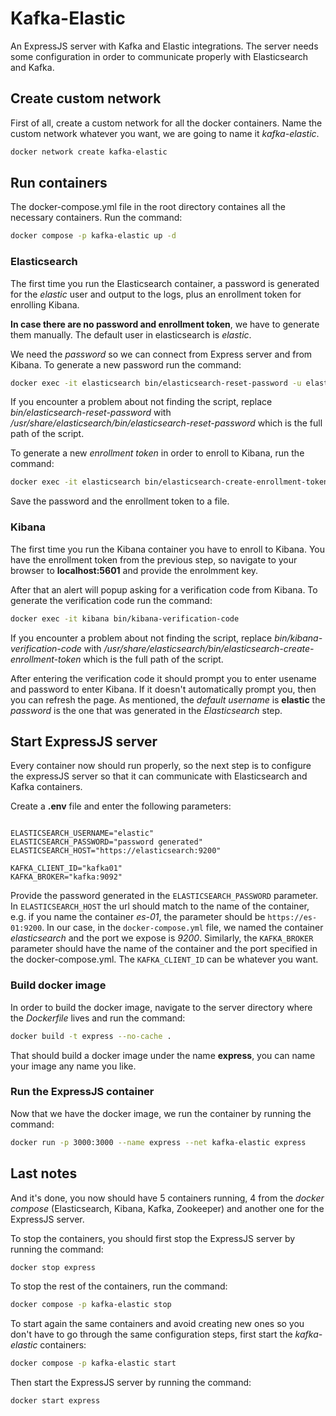 # Kafka-Elastic

An ExpressJS server with Kafka and Elastic integrations. The server needs some configuration in order to communicate properly with Elasticsearch and Kafka.

## Create custom network

First of all, create a custom network for all the docker containers. Name the custom network whatever you want, we are going to name it _kafka-elastic_.

```bash
docker network create kafka-elastic
```

## Run containers

The docker-compose.yml file in the root directory containes all the necessary containers. Run the command:

```bash
docker compose -p kafka-elastic up -d
```

### Elasticsearch

The first time you run the Elasticsearch container, a password is generated for the _elastic_ user and output to the logs, plus an enrollment token for enrolling Kibana.

**In case there are no password and enrollment token**, we have to generate them manually. The default user in elasticsearch is _elastic_.

We need the _password_ so we can connect from Express server and from Kibana. To generate a new password run the command:

```bash
docker exec -it elasticsearch bin/elasticsearch-reset-password -u elastic
```

If you encounter a problem about not finding the script, replace _bin/elasticsearch-reset-password_ with _/usr/share/elasticsearch/bin/elasticsearch-reset-password_ which is the full path of the script.

To generate a new _enrollment token_ in order to enroll to Kibana, run the command:

```bash
docker exec -it elasticsearch bin/elasticsearch-create-enrollment-token -s kibana
```

Save the password and the enrollment token to a file.

### Kibana

The first time you run the Kibana container you have to enroll to Kibana. You have the enrollment token from the previous step, so navigate to your browser to **localhost:5601** and provide the enrolmment key.

After that an alert will popup asking for a verification code from Kibana. To generate the verification code run the command:

```bash
docker exec -it kibana bin/kibana-verification-code
```

If you encounter a problem about not finding the script, replace _bin/kibana-verification-code_ with _/usr/share/elasticsearch/bin/elasticsearch-create-enrollment-token_ which is the full path of the script.

After entering the verification code it should prompt you to enter usename and password to enter Kibana. If it doesn't automatically prompt you, then you can refresh the page. As mentioned, the _default username_ is **elastic** the _password_ is the one that was generated in the _Elasticsearch_ step.

## Start ExpressJS server

Every container now should run properly, so the next step is to configure the expressJS server so that it can communicate with Elasticsearch and Kafka containers.

Create a **.env** file and enter the following parameters:

```

ELASTICSEARCH_USERNAME="elastic"
ELASTICSEARCH_PASSWORD="password generated"
ELASTICSEARCH_HOST="https://elasticsearch:9200"

KAFKA_CLIENT_ID="kafka01"
KAFKA_BROKER="kafka:9092"

```

Provide the password generated in the `ELASTICSEARCH_PASSWORD` parameter. In `ELASTICSEARCH_HOST` the url should match to the name of the container, e.g. if you name the container _es-01_, the parameter should be `https://es-01:9200`. In our case, in the `docker-compose.yml` file, we named the container _elasticsearch_ and the port we expose is _9200_. Similarly, the `KAFKA_BROKER` parameter should have the name of the container and the port specified in the docker-compose.yml. The `KAFKA_CLIENT_ID` can be whatever you want.

### Build docker image

In order to build the docker image, navigate to the server directory where the _Dockerfile_ lives and run the command:

```bash
docker build -t express --no-cache .
```

That should build a docker image under the name **express**, you can name your image any name you like.

### Run the ExpressJS container

Now that we have the docker image, we run the container by running the command:

```bash
docker run -p 3000:3000 --name express --net kafka-elastic express
```

## Last notes

And it's done, you now should have 5 containers running, 4 from the _docker compose_ (Elasticsearch, Kibana, Kafka, Zookeeper) and another one for the ExpressJS server.

To stop the containers, you should first stop the ExpressJS server by running the command:

```bash
docker stop express
```

To stop the rest of the containers, run the command:

```bash
docker compose -p kafka-elastic stop
```

To start again the same containers and avoid creating new ones so you don't have to go through the same configuration steps, first start the _kafka-elastic_ containers:

```bash
docker compose -p kafka-elastic start
```

Then start the ExpressJS server by running the command:

```bash
docker start express
```
